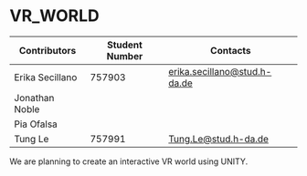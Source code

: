 # VR_WORLD

| Contributors | Student Number | Contacts|
| ------|------|------|
| Erika Secillano | 757903 | erika.secillano@stud.h-da.de |
| Jonathan Noble |||
| Pia Ofalsa ||| 
| Tung Le | 757991 | Tung.Le@stud.h-da.de | 

We are planning to create an interactive VR world using UNITY. 
